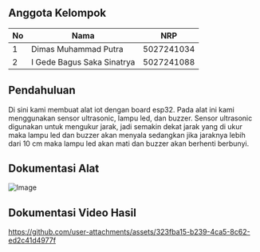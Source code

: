 ## Anggota Kelompok
| No | Nama                       | NRP         |
|----|----------------------------|-------------|
| 1  | Dimas Muhammad Putra       | 5027241034  |
| 2  | I Gede Bagus Saka Sinatrya |	5027241088  |

## Pendahuluan
Di sini kami membuat alat iot dengan board esp32. Pada alat ini kami menggunakan sensor ultrasonic, lampu led, dan buzzer. Sensor ultrasonic digunakan untuk mengukur jarak, jadi semakin dekat jarak yang di ukur maka lampu led dan buzzer akan menyala sedangkan jika jaraknya lebih dari 10 cm maka lampu led akan mati dan buzzer akan berhenti berbunyi.
## Dokumentasi Alat
![Image](https://github.com/user-attachments/assets/779f6e83-cbb5-4df8-9b38-f9b873a588ce)

## Dokumentasi Video Hasil
https://github.com/user-attachments/assets/323fba15-b239-4ca5-8c62-ed2c41d4977f


